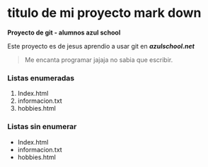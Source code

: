 # titulo de mi proyecto mark down
**Proyecto de git - alumnos azul school**

Este proyecto es de jesus
aprendio a usar git en ***azulschool.net***

>Me encanta programar jajaja no sabia que escribir.

### Listas enumeradas
[//]:# (Listas enumeradas)
1. Index.html
2. informacion.txt
3. hobbies.html

### Listas sin enumerar
[//]:# (Listas sin enumerar)
* Index.html
* informacion.txt
* hobbies.html